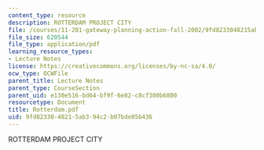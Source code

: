 ```yaml
---
content_type: resource
description: ROTTERDAM PROJECT CITY
file: /courses/11-201-gateway-planning-action-fall-2002/9fd8233048215ab394c2b07bde05b436_Rotterdam.pdf
file_size: 620544
file_type: application/pdf
learning_resource_types:
- Lecture Notes
license: https://creativecommons.org/licenses/by-nc-sa/4.0/
ocw_type: OCWFile
parent_title: Lecture Notes
parent_type: CourseSection
parent_uid: e130e516-bd64-bf9f-6e82-c8cf300b6800
resourcetype: Document
title: Rotterdam.pdf
uid: 9fd82330-4821-5ab3-94c2-b07bde05b436
---
```

ROTTERDAM PROJECT CITY